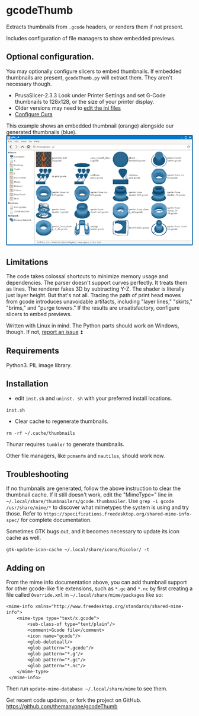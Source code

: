 # gcodeThumb
Extracts thumbnails from `.gcode` headers, or renders them if not present.

Includes configuration of file managers to show embedded previews.

## Optional configuration.
You may optionally configure slicers to embed thumbnails.
If embedded thumbnails are present, `gcodeThumb.py` will extract them. They aren't necessary though.
  * PrusaSlicer-2.3.3 Look under Printer Settings and set G-Code thumbnails to 128x128, or the size of your printer display.
  * Older versions may need to [edit the ini files](https://duckduckgo.com/?q=Prusa+printer.ini+embed+thumbnails&ia=web)
  * [Configure Cura](https://github.com/Razor10021990/SnapmakerGcodeWriter)

This example shows an embedded thumbnail (orange) alongside our generated thumbnails (blue).
![example](example.png)

## Limitations
The code takes colossal shortcuts to minimize memory usage and dependencies. The parser doesn't support curves perfectly. It treats them as lines. The renderer fakes 3D by subtracting Y-Z. The shader is literally just layer height. But that's not all. Tracing the path of print head moves from gcode introduces unavoidable artifacts, including "layer lines," "skirts," "brims," and "purge towers." If the results are unsatisfactory, configure slicers to embed previews.

Written with Linux in mind. The Python parts should work on Windows, though. If not, [report an issue](https://github.com/themanyone/gcodeThumb/issues) ⏫ 

## Requirements
Python3. PIL image library.

## Installation

   * edit `inst.sh` and `uninst. sh` with your preferred install locations.

`inst.sh`

   * Clear cache to regenerate thumbnails.

`rm -rf ~/.cache/thumbnails`

Thunar requires `tumbler` to generate thumbnails.

Other file managers, like `pcmanfm` and `nautilus`, should work now.

## Troubleshooting

If no thumbnails are generated, follow the above instruction to clear the thumbnail cache. If it still doesn't work, edit the "MimeType=" line in `~/.local/share/thumbnailers/gcode.thumbnailer`. Use `grep -i gcode /usr/share/mime/*` to discover what mimetypes the system is using and try those. Refer to `https://specifications.freedesktop.org/shared-mime-info-spec/` for complete documentation.

Sometimes GTK bugs out, and it becomes necessary to update its icon cache as well.

`gtk-update-icon-cache ~/.local/share/icons/hicolor/ -t`

## Adding on

From the mime info documentation above, you can add thumbnail support for other gcode-like file extensions, such as `*.gc` and `*.nc` by first creating a file called `Override.xml` in `~/.local/share/mime/packages` like so:

```<?xml version="1.0" encoding="UTF-8"?>
<mime-info xmlns="http://www.freedesktop.org/standards/shared-mime-info">
    <mime-type type="text/x.gcode">
        <sub-class-of type="text/plain"/>
        <comment>Gcode file</comment>
        <icon name="gcode"/>
        <glob-deleteall/>
        <glob pattern="*.gcode"/>
        <glob pattern="*.g"/>
        <glob pattern="*.gc"/>
        <glob pattern="*.nc"/>
    </mime-type>
 </mime-info>
 ```
Then run `update-mime-database ~/.local/share/mime` to see them.

Get recent code updates, or fork the project on GitHub. https://github.com/themanyone/gcodeThumb
